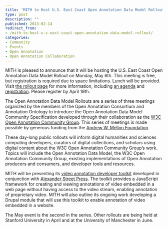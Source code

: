 ```yaml
---
title: 'MITH to Host U.S. East Coast Open Annotation Data Model Rollout'
type: post
description: ""
published: 2013-02-14
redirect_from: 
- /mith-to-host-u-s-east-coast-open-annotation-data-model-rollout/
categories:
- Community
- Events
- Open Annotation
- Open Annotation Collaboration
---
```

MITH is pleased to announce that it will be hosting the U.S. East Coast Open Annotation Data Model Rollout on Monday, May 6th. This meeting is free, but registration is required due to space limitations. Lunch will be provided. Visit [the rollout page](http://www.openannotation.org/RolloutInfo.html) for more information, including [an agenda](http://www.openannotation.org/MITH_Agenda.html) and [registration](https://www.eventville.com/Catalog/EventRegistration1.asp?Eventid=1010271). Please register by April 19th.

The Open Annotation Data Model Rollouts are a series of three meetings organized by the members of the Open Annotation Consortium and Annotation Ontology to introduce the Open Annotation Data Model Community Specification developed through their collaboration as the [W3C Open Annotation Community Group](http://www.w3.org/community/openannotation/). This series of meetings is made possible by generous funding from the [Andrew W. Mellon Foundation](http://www.mellon.org/).

These day-long public rollouts will inform digital humanities and sciences computing developers, curators of digital collections, and scholars using digital content about the W3C Open Annotation Community Group’s work. Topics will include the Open Annotation Data Model, the W3C Open Annotation Community Group, existing implementations of Open Annotation producers and consumers, and developer tools and resources.

MITH will be presenting its [video annotation developer toolkit](http://umd-mith.github.com/OACVideoAnnotator/) developed in conjunction with [Alexander Street Press](http://alexanderstreet.com/). The toolkit provides a JavaScript framework for creating and viewing annotations of video embedded in a web page without having access to the video stream, enabling annotation of proprietary video. MITH will also outline its ongoing work developing a Drupal module that will use this toolkit to enable annotation of video embedded in a website.

The May event is the second in the series. Other rollouts are being held at Stanford University in April and at the University of Manchester in June.

